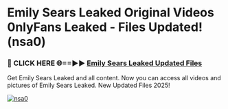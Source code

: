 # Emily Sears Leaked Original Videos 0nlyFans Leaked - Files Updated! (nsa0)

<h3>🔴 CLICK HERE 🌐==►► <a href="https://tinyurl.com/2r6w6z4p" rel="nofollow">Emily Sears Leaked Updated Files</a></h3>

Get Emily Sears Leaked and all content. Now you can access all videos and pictures of Emily Sears Leaked. New Updated Files 2025!

[![nsa0](https://i.imgur.com/CCmkfDU.gif)](https://tinyurl.com/2r6w6z4p)
